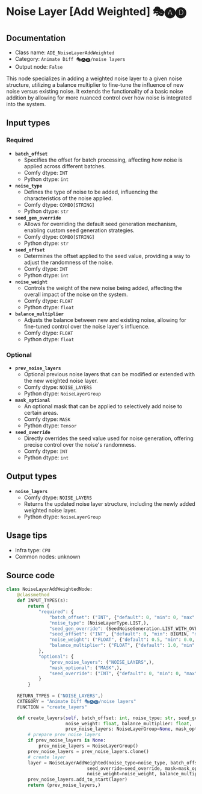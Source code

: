# Noise Layer [Add Weighted] 🎭🅐🅓
## Documentation
- Class name: `ADE_NoiseLayerAddWeighted`
- Category: `Animate Diff 🎭🅐🅓/noise layers`
- Output node: `False`

This node specializes in adding a weighted noise layer to a given noise structure, utilizing a balance multiplier to fine-tune the influence of new noise versus existing noise. It extends the functionality of a basic noise addition by allowing for more nuanced control over how noise is integrated into the system.
## Input types
### Required
- **`batch_offset`**
    - Specifies the offset for batch processing, affecting how noise is applied across different batches.
    - Comfy dtype: `INT`
    - Python dtype: `int`
- **`noise_type`**
    - Defines the type of noise to be added, influencing the characteristics of the noise applied.
    - Comfy dtype: `COMBO[STRING]`
    - Python dtype: `str`
- **`seed_gen_override`**
    - Allows for overriding the default seed generation mechanism, enabling custom seed generation strategies.
    - Comfy dtype: `COMBO[STRING]`
    - Python dtype: `str`
- **`seed_offset`**
    - Determines the offset applied to the seed value, providing a way to adjust the randomness of the noise.
    - Comfy dtype: `INT`
    - Python dtype: `int`
- **`noise_weight`**
    - Controls the weight of the new noise being added, affecting the overall impact of the noise on the system.
    - Comfy dtype: `FLOAT`
    - Python dtype: `float`
- **`balance_multiplier`**
    - Adjusts the balance between new and existing noise, allowing for fine-tuned control over the noise layer's influence.
    - Comfy dtype: `FLOAT`
    - Python dtype: `float`
### Optional
- **`prev_noise_layers`**
    - Optional previous noise layers that can be modified or extended with the new weighted noise layer.
    - Comfy dtype: `NOISE_LAYERS`
    - Python dtype: `NoiseLayerGroup`
- **`mask_optional`**
    - An optional mask that can be applied to selectively add noise to certain areas.
    - Comfy dtype: `MASK`
    - Python dtype: `Tensor`
- **`seed_override`**
    - Directly overrides the seed value used for noise generation, offering precise control over the noise's randomness.
    - Comfy dtype: `INT`
    - Python dtype: `int`
## Output types
- **`noise_layers`**
    - Comfy dtype: `NOISE_LAYERS`
    - Returns the updated noise layer structure, including the newly added weighted noise layer.
    - Python dtype: `NoiseLayerGroup`
## Usage tips
- Infra type: `CPU`
- Common nodes: unknown


## Source code
```python
class NoiseLayerAddWeightedNode:
    @classmethod
    def INPUT_TYPES(s):
        return {
            "required": {
                "batch_offset": ("INT", {"default": 0, "min": 0, "max": BIGMAX}),
                "noise_type": (NoiseLayerType.LIST,),
                "seed_gen_override": (SeedNoiseGeneration.LIST_WITH_OVERRIDE,),
                "seed_offset": ("INT", {"default": 0, "min": BIGMIN, "max": BIGMAX}),
                "noise_weight": ("FLOAT", {"default": 0.5, "min": 0.0, "max": 10.0, "step": 0.001}),
                "balance_multiplier": ("FLOAT", {"default": 1.0, "min": 0.0, "step": 0.001}),
            },
            "optional": {
                "prev_noise_layers": ("NOISE_LAYERS",),
                "mask_optional": ("MASK",),
                "seed_override": ("INT", {"default": 0, "min": 0, "max": 0xffffffffffffffff, "forceInput": True}),
            }
        }
    
    RETURN_TYPES = ("NOISE_LAYERS",)
    CATEGORY = "Animate Diff 🎭🅐🅓/noise layers"
    FUNCTION = "create_layers"

    def create_layers(self, batch_offset: int, noise_type: str, seed_gen_override: str, seed_offset: int,
                      noise_weight: float, balance_multiplier: float,
                      prev_noise_layers: NoiseLayerGroup=None, mask_optional: Tensor=None, seed_override: int=None,):
        # prepare prev_noise_layers
        if prev_noise_layers is None:
            prev_noise_layers = NoiseLayerGroup()
        prev_noise_layers = prev_noise_layers.clone()
        # create layer
        layer = NoiseLayerAddWeighted(noise_type=noise_type, batch_offset=batch_offset, seed_gen_override=seed_gen_override, seed_offset=seed_offset,
                              seed_override=seed_override, mask=mask_optional,
                              noise_weight=noise_weight, balance_multiplier=balance_multiplier)
        prev_noise_layers.add_to_start(layer)
        return (prev_noise_layers,)

```
